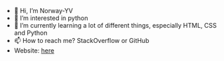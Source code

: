 - 👋 Hi, I’m Norway-YV
- 👀 I’m interested in python
- 🌱 I’m currently learning a lot of different things, especially HTML, CSS and Python
- 📫 How to reach me? StackOverflow or GitHub
- Website: [here](http://norway-yv.epizy.com/home.html)

<!---
norway-yv/norway-yv is a ✨ special ✨ repository because its `README.md` (this file) appears on your GitHub profile.
You can click the Preview link to take a look at your changes.
--->
